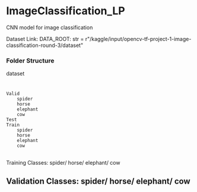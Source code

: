 # ImageClassification_LP
CNN model for image classification

Dataset Link: 
DATA_ROOT: str = r"/kaggle/input/opencv-tf-project-1-image-classification-round-3/dataset"

### Folder Structure 
dataset 
#    
    Valid   
        spider  
        horse   
        elephant
        cow     
    Test    
    Train   
        spider  
        horse   
        elephant
        cow   

##
Training Classes: spider/ horse/ elephant/ cow

##
Validation Classes: spider/ horse/ elephant/ cow
------------
